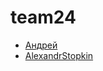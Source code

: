 # team24

- [Андрей](https://andreibakhtinov.github.io/team24/Elena.html)
- [AlexandrStopkin](https://andreibakhtinov.github.io/team24/Stopkin.html)